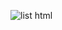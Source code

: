 ![list html](https://github.com/Purvesh0810/list.github.io/assets/144791443/38e47902-716d-46c1-9691-71a83c3493a5)
